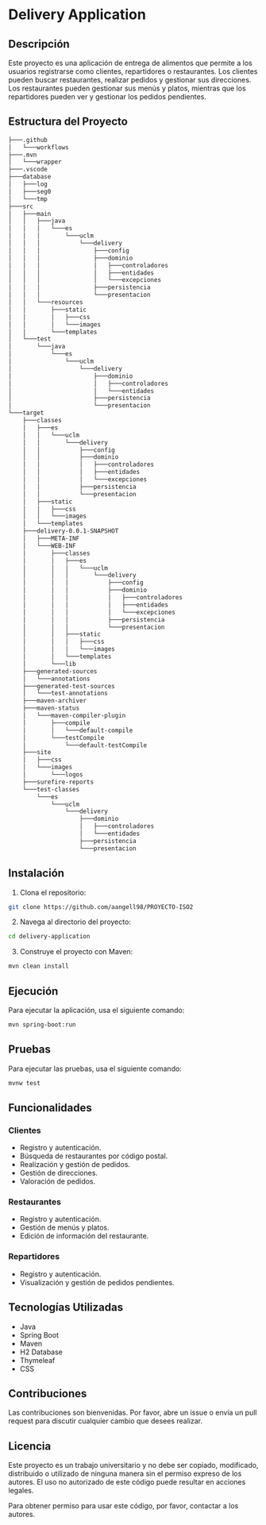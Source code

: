 # Delivery Application

## Descripción

Este proyecto es una aplicación de entrega de alimentos que permite a los usuarios registrarse como clientes, repartidores o restaurantes. Los clientes pueden buscar restaurantes, realizar pedidos y gestionar sus direcciones. Los restaurantes pueden gestionar sus menús y platos, mientras que los repartidores pueden ver y gestionar los pedidos pendientes.

## Estructura del Proyecto
```sh
├───.github
│   └───workflows
├───.mvn
│   └───wrapper
├───.vscode
├───database
│   ├───log
│   ├───seg0
│   └───tmp
├───src
│   ├───main
│   │   ├───java
│   │   │   └───es
│   │   │       └───uclm
│   │   │           └───delivery
│   │   │               ├───config
│   │   │               ├───dominio
│   │   │               │   ├───controladores
│   │   │               │   ├───entidades
│   │   │               │   └───excepciones
│   │   │               ├───persistencia
│   │   │               └───presentacion
│   │   └───resources
│   │       ├───static
│   │       │   ├───css
│   │       │   └───images
│   │       └───templates
│   └───test
│       └───java
│           └───es
│               └───uclm
│                   └───delivery
│                       ├───dominio
│                       │   ├───controladores
│                       │   └───entidades
│                       ├───persistencia
│                       └───presentacion
└───target
    ├───classes
    │   ├───es
    │   │   └───uclm
    │   │       └───delivery
    │   │           ├───config
    │   │           ├───dominio
    │   │           │   ├───controladores
    │   │           │   ├───entidades
    │   │           │   └───excepciones
    │   │           ├───persistencia
    │   │           └───presentacion
    │   ├───static
    │   │   ├───css
    │   │   └───images
    │   └───templates
    ├───delivery-0.0.1-SNAPSHOT
    │   ├───META-INF
    │   └───WEB-INF
    │       ├───classes
    │       │   ├───es
    │       │   │   └───uclm
    │       │   │       └───delivery
    │       │   │           ├───config
    │       │   │           ├───dominio
    │       │   │           │   ├───controladores
    │       │   │           │   ├───entidades
    │       │   │           │   └───excepciones
    │       │   │           ├───persistencia
    │       │   │           └───presentacion
    │       │   ├───static
    │       │   │   ├───css
    │       │   │   └───images
    │       │   └───templates
    │       └───lib
    ├───generated-sources
    │   └───annotations
    ├───generated-test-sources
    │   └───test-annotations
    ├───maven-archiver
    ├───maven-status
    │   └───maven-compiler-plugin
    │       ├───compile
    │       │   └───default-compile
    │       └───testCompile
    │           └───default-testCompile
    ├───site
    │   ├───css
    │   └───images
    │       └───logos
    ├───surefire-reports
    └───test-classes
        └───es
            └───uclm
                └───delivery
                    ├───dominio
                    │   ├───controladores
                    │   └───entidades
                    ├───persistencia
                    └───presentacion
```
## Instalación

1. Clona el repositorio:
```sh
git clone https://github.com/aangell98/PROYECTO-ISO2
```

2. Navega al directorio del proyecto:
```sh
cd delivery-application
```

3. Construye el proyecto con Maven:
```sh
mvn clean install
```

## Ejecución

Para ejecutar la aplicación, usa el siguiente comando:
```sh
mvn spring-boot:run
```

## Pruebas

Para ejecutar las pruebas, usa el siguiente comando:
```sh
mvnw test
```
## Funcionalidades

### Clientes

- Registro y autenticación.
- Búsqueda de restaurantes por código postal.
- Realización y gestión de pedidos.
- Gestión de direcciones.
- Valoración de pedidos.

### Restaurantes

- Registro y autenticación.
- Gestión de menús y platos.
- Edición de información del restaurante.

### Repartidores

- Registro y autenticación.
- Visualización y gestión de pedidos pendientes.

## Tecnologías Utilizadas

- Java
- Spring Boot
- Maven
- H2 Database
- Thymeleaf
- CSS

## Contribuciones

Las contribuciones son bienvenidas. Por favor, abre un issue o envía un pull request para discutir cualquier cambio que desees realizar.

## Licencia

Este proyecto es un trabajo universitario y no debe ser copiado, modificado, distribuido o utilizado de ninguna manera sin el permiso expreso de los autores. El uso no autorizado de este código puede resultar en acciones legales.

Para obtener permiso para usar este código, por favor, contactar a los autores.